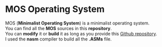 # MOS Operating System
MOS (**Minimalist Operating System**) is a minimalist operating system.</br>
You can find all the **MOS** sources in this **repository**.</br>
You can **modify** it or **build** it as long as you provide this [Github repository](https://github.com/leosncz/OperatingSystem).</br>
I used the **nasm** compiler to build all the **.ASMs** file.
